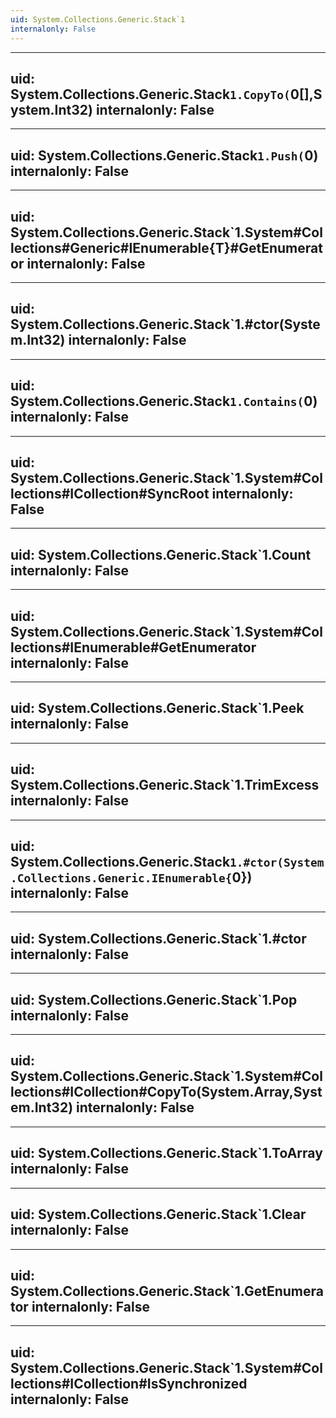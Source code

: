 ```yaml
---
uid: System.Collections.Generic.Stack`1
internalonly: False
---
```


---
uid: System.Collections.Generic.Stack`1.CopyTo(`0[],System.Int32)
internalonly: False
---

---
uid: System.Collections.Generic.Stack`1.Push(`0)
internalonly: False
---

---
uid: System.Collections.Generic.Stack`1.System#Collections#Generic#IEnumerable{T}#GetEnumerator
internalonly: False
---

---
uid: System.Collections.Generic.Stack`1.#ctor(System.Int32)
internalonly: False
---

---
uid: System.Collections.Generic.Stack`1.Contains(`0)
internalonly: False
---

---
uid: System.Collections.Generic.Stack`1.System#Collections#ICollection#SyncRoot
internalonly: False
---

---
uid: System.Collections.Generic.Stack`1.Count
internalonly: False
---

---
uid: System.Collections.Generic.Stack`1.System#Collections#IEnumerable#GetEnumerator
internalonly: False
---

---
uid: System.Collections.Generic.Stack`1.Peek
internalonly: False
---

---
uid: System.Collections.Generic.Stack`1.TrimExcess
internalonly: False
---

---
uid: System.Collections.Generic.Stack`1.#ctor(System.Collections.Generic.IEnumerable{`0})
internalonly: False
---

---
uid: System.Collections.Generic.Stack`1.#ctor
internalonly: False
---

---
uid: System.Collections.Generic.Stack`1.Pop
internalonly: False
---

---
uid: System.Collections.Generic.Stack`1.System#Collections#ICollection#CopyTo(System.Array,System.Int32)
internalonly: False
---

---
uid: System.Collections.Generic.Stack`1.ToArray
internalonly: False
---

---
uid: System.Collections.Generic.Stack`1.Clear
internalonly: False
---

---
uid: System.Collections.Generic.Stack`1.GetEnumerator
internalonly: False
---

---
uid: System.Collections.Generic.Stack`1.System#Collections#ICollection#IsSynchronized
internalonly: False
---

